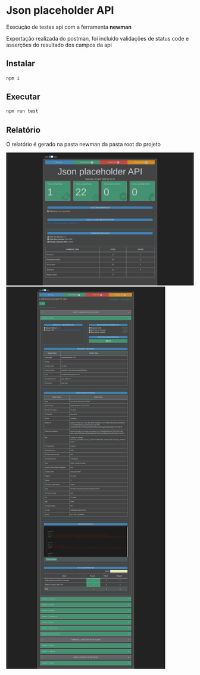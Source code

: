 # Json placeholder API

Execução de testes api com a ferramenta **newman**

Exportação realizada do postman, foi incluído validações de status code e asserções do resultado dos campos da api

## Instalar

```bash
npm i
```

## Executar

```bash
npm run test
```

## Relatório

O relatório é gerado na pasta newman da pasta root do projeto

![Screenshot-1](screenshot-1.png)
![Screenshot-2](screenshot-2.png)
